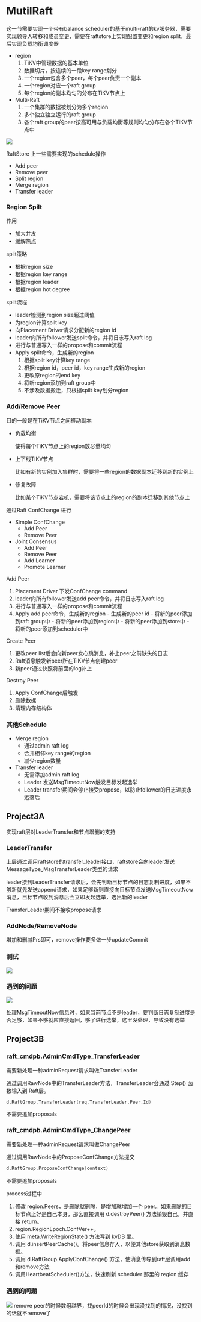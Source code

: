 # MutilRaft

这一节需要实现一个带有balance scheduler的基于multi-raft的kv服务器，需要实现领导人转移和成员变更，需要在raftstore上实现配置变更和region split，最后实现负载均衡调度器

- region
  1. TiKV中管理数据的基本单位
  2. 数据切片，按连续的一段key range划分
  3. 一个region包含多个peer，每个peer负责一个副本
  4. 一个region对应一个raft group
  5. 每个region的副本均匀的分布在TiKV节点上
- Multi-Raft
  1. 一个集群的数据被划分为多个region
  2. 多个独立独立运行的raft group
  3. 各个raft group的peer按高可用与负载均衡等规则均匀分布在各个TiKV节点中

![](./img/project3_1.png)

RaftStore 上一些需要实现的schedule操作

- Add peer
- Remove peer
- Split region
- Merge region
- Transfer leader

### Region Spilt

作用
- 加大并发
- 缓解热点

split策略
- 根据region size
- 根据region key range
- 根据region leader
- 根据region hot degree

spilt流程
- leader检测到region size超过阈值
- 为region计算spilt key
- 向Placement Driver请求分配新的region id
- leader向所有follower发送split命令，并将日志写入raft log
- 进行与普通写入一样的propose和commit流程
- Apply spilt命令，生成新的region
  1. 根据spilt key计算key range
  2. 根据region id，peer id，key range生成新的region
  3. 更改原region的end key
  4. 将新region添加到raft group中
  5. 不涉及数据搬迁，只根据spilt key划分region

### Add/Remove Peer

目的一般是在TiKV节点之间移动副本

-  负载均衡
  
    使得每个TiKV节点上的region数尽量均匀
- 上下线TiKV节点

    比如有新的实例加入集群时，需要将一些region的数据副本迁移到新的实例上
- 修复故障

    比如某个TiKV节点宕机，需要将该节点上的region的副本迁移到其他节点上

通过Raft ConfChange 进行

- Simple ConfChange
  - Add Peer
  - Remove Peer
- Joint Consensus
  - Add Peer
  - Remove Peer
  - Add Learner
  - Promote Learner

Add Peer
  1. Placement Driver 下发ConfChange command
  2. leader向所有follower发送add peer命令，并将日志写入raft log
  3. 进行与普通写入一样的propose和commit流程
  4. Apply add peer命令，生成新的region
    - 生成新的peer id
    - 将新的peer添加到raft group中
    - 将新的peer添加到region中
    - 将新的peer添加到store中
    - 将新的peer添加到scheduler中

Create Peer
 1. 更改peer list后会向新peer发心跳消息，补上peer之前缺失的日志
 2. Raft消息触发新peer所在TiKV节点创建peer
 3. 新peer通过快照将前面的log补上

Destroy Peer
 1. Apply ConfChange后触发
 2. 删除数据
 3. 清理内存结构体 

### 其他Schedule

- Merge region
  - 通过admin raft log
  - 合并相邻key range的region
  - 减少region数量
- Transfer leader
  - 无需添加admin raft log
  - Leader 发送MsgTimeoutNow触发目标发起选举
  - Leader transfer期间会停止接受propose，以防止follower的日志进度永远落后

## Project3A

实现raft层对LeaderTransfer和节点增删的支持

### LeaderTransfer

上层通过调用raftstore的transfer_leader接口，raftstore会向leader发送MessageType_MsgTransferLeader类型的请求

leader接到LeaderTransfer请求后，会先判断目标节点的日志复制进度，如果不够新就先发送append请求，如果足够新则直接向目标节点发送MsgTimeoutNow消息，目标节点收到消息后会立即发起选举，选出新的leader

TransferLeader期间不接收propose请求

### AddNode/RemoveNode

增加和删减Prs即可，remove操作要多做一步updateCommit

### 测试

![](./img/project3_2.png)

### 遇到的问题

![](./img/project3_3.png)

处理MsgTimeoutNow信息时，如果当前节点不是leader，要判断日志复制进度是否足够，如果不够就应直接返回，够了进行选举，这里没处理，导致没有选举

## Project3B

### raft_cmdpb.AdminCmdType_TransferLeader

需要新处理一种adminRequest请求叫做TransferLeader

通过调用RawNode中的TransferLeader方法，TransferLeader会通过 Step() 函数输入到 Raft层。

```go
d.RaftGroup.TransferLeader(req.TransferLeader.Peer.Id)
```

不需要追加proposals

### raft_cmdpb.AdminCmdType_ChangePeer

需要新处理一种adminRequest请求叫做ChangePeer

通过调用RawNode中的ProposeConfChange方法提交

```go
d.RaftGroup.ProposeConfChange(context)
```

不需要追加proposals

process过程中

1. 修改 region.Peers，是删除就删除，是增加就增加一个 peer。如果删除的目标节点正好是自己本身，那么直接调用 d.destroyPeer() 方法销毁自己，并直接 return。
2. region.RegionEpoch.ConfVer++。
3. 使用 meta.WriteRegionState() 方法写到 kvDB 里。
4. 调用 d.insertPeerCache()。将peer信息存入，以便其他store获取到消息数据。
5. 调用 d.RaftGroup.ApplyConfChange() 方法，使消息传导到raft层调用add和remove方法
6. 调用HeartbeatScheduler()方法，快速刷新 scheduler 那里的 region 缓存

### 遇到的问题

![](./img/project3_4.png)
remove peer的时候数组越界，找peerId的时候会出现没找到的情况，没找到的话就不remove了